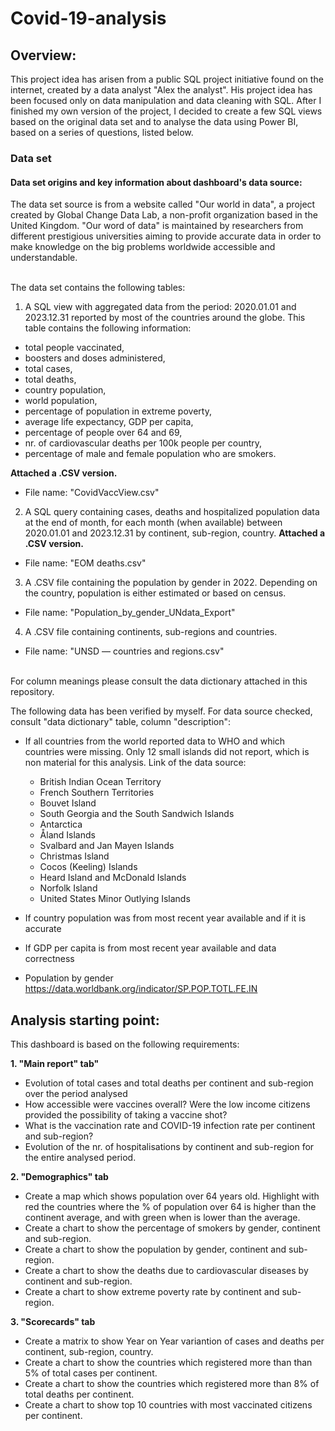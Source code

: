 # Covid-19-analysis

## Overview:

This project idea has arisen from a public SQL project initiative found on the internet, created by a data analyst "Alex the analyst". His project idea has been focused only on data manipulation and data cleaning with SQL. After I finished my own version of the project, I decided to create a few SQL views based on the original data set and to analyse the data using Power BI, based on a series of questions, listed below. <br> 


###  Data set

#### Data set origins and key information about dashboard's data source: <br>
The data set source is from a website called "Our world in data", a project created by Global Change Data Lab, a non-profit organization based in the United Kingdom. "Our word of data" is maintained by researchers from different prestigious universities aiming to provide accurate data in order to make knowledge on the big problems worldwide accessible and understandable. <br> <br>

The data set contains the following tables:

1. A SQL view with aggregated data from the period: 2020.01.01 and 2023.12.31 reported by most of the countries around the globe. This table contains the following information: <br>
  * total people vaccinated, 
  * boosters and doses administered,
  * total cases,
  * total deaths,
  * country population,
  * world population, 
  * percentage of population in extreme poverty, 
  * average life expectancy, GDP per capita, 
  * percentage of people over 64 and 69, 
  * nr. of cardiovascular deaths per 100k people per country, 
  * percentage of male and female population who are smokers. <br>

 **Attached a .CSV version.** <br>
* File name: "CovidVaccView.csv" 

2. A SQL query containing cases, deaths and hospitalized population data at the end of month, for each month (when available) between 2020.01.01 and 2023.12.31 by continent, sub-region, country. **Attached a .CSV version.**
* File name: "EOM deaths.csv"


3. A .CSV file containing the population by gender in 2022. Depending on the country, population is either estimated or based on census. 
  * File name: "Population_by_gender_UNdata_Export"

4. A .CSV file containing continents, sub-regions and countries.
  * File name: "UNSD — countries and regions.csv" <br><br>



 For column meanings please consult the data dictionary attached in this repository.

The following data has been verified by myself. For data source checked, consult "data dictionary" table,  column "description":
  * If all countries from the world reported data to WHO and which countries were missing. Only 12 small islands did not report, which is non material for this analysis. Link of the data source: 
    * British Indian Ocean Territory
    * French Southern Territories
    * Bouvet Island
    * South Georgia and the South Sandwich Islands
    * Antarctica
    * Åland Islands
    * Svalbard and Jan Mayen Islands
    * Christmas Island
    * Cocos (Keeling) Islands
    * Heard Island and McDonald Islands
    * Norfolk Island
    * United States Minor Outlying Islands
    
  * If country population was from most recent year available and if it is accurate
  * If GDP per capita is from most recent year available and data correctness
  * Population by gender https://data.worldbank.org/indicator/SP.POP.TOTL.FE.IN

## Analysis starting point:

This dashboard is based on the following requirements: <br>

**1. "Main report" tab"**
  * Evolution of total cases and total deaths per continent and sub-region over the period analysed
  * How accessible were vaccines overall? Were the low income citizens provided the possibility of taking a vaccine shot?
  * What is the vaccination rate and COVID-19 infection rate per continent and sub-region?
  * Evolution of the nr. of hospitalisations by continent and sub-region for the entire analysed period.
  

**2. "Demographics" tab**

  * Create a map which shows population over 64 years old. Highlight with red the countries where the % of population over 64 is higher than the continent average, and with green when is lower than the average.
  * Create a chart to show the percentage of smokers by gender, continent and sub-region.
  * Create a chart to show the population by gender, continent and sub-region.
  * Create a chart to show the deaths due to cardiovascular diseases by continent and sub-region.
  * Create a chart to show extreme poverty rate by continent and sub-region.

**3. "Scorecards" tab**

* Create a matrix to show Year on Year variantion of cases and deaths per continent, sub-region, country.
* Create a chart to show the countries which registered more than than 5% of total cases per continent.
* Create a chart to show the countries which registered more than 8% of total deaths per continent.
* Create a chart to show top 10 countries with most vaccinated citizens per continent.

